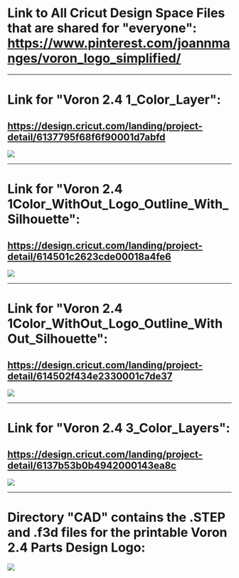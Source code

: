 # Link to All Cricut Design Space Files that are shared for "everyone": https://www.pinterest.com/joannmanges/voron_logo_simplified/

---

# Link for "Voron 2.4 1_Color_Layer":
## https://design.cricut.com/landing/project-detail/6137795f68f6f90001d7abfd

<img src="https://github.com/GadgetAngel/Cricut_Voron_Logos/blob/main/images/Voron2.4_1Color.jpg?raw=true" />

---

# Link for "Voron 2.4 1Color_WithOut_Logo_Outline_With_Silhouette":
## https://design.cricut.com/landing/project-detail/614501c2623cde00018a4fe6

<img src="https://github.com/GadgetAngel/Cricut_Voron_Logos/blob/main/images/Voron2.4_1Color_WithOut_Logo_Outline_With_Silhouette.jpg?raw=true" />

---

# Link for "Voron 2.4 1Color_WithOut_Logo_Outline_WithOut_Silhouette":
## https://design.cricut.com/landing/project-detail/614502f434e2330001c7de37

<img src="https://github.com/GadgetAngel/Cricut_Voron_Logos/blob/main/images/Voron2.4_1Color_WithOut_Logo_Outline_WithOut_Silhouette.jpg?raw=true" />

---

# Link for "Voron 2.4 3_Color_Layers":
## https://design.cricut.com/landing/project-detail/6137b53b0b4942000143ea8c

<img src="https://github.com/GadgetAngel/Cricut_Voron_Logos/blob/main/images/Voron2.4_3Color.jpg?raw=true" />

---

# Directory "CAD" contains the .STEP and .f3d files for the printable Voron 2.4 Parts Design Logo:

<img src="https://github.com/GadgetAngel/Cricut_Voron_Logos/blob/main/images/Voron-2.4_DesignLogo_CAD.stl.png?raw=true" />

